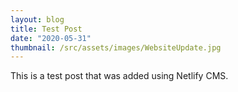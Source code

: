 ```yaml
---
layout: blog
title: Test Post
date: "2020-05-31"
thumbnail: /src/assets/images/WebsiteUpdate.jpg
---
```


This is a test post that was added using Netlify CMS.
